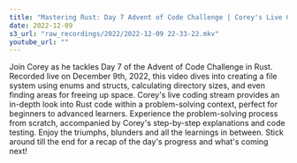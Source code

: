 ```yaml
---
title: "Mastering Rust: Day 7 Advent of Code Challenge | Corey's Live Coding Stream"
date: 2022-12-09
s3_url: "raw_recordings/2022/2022-12-09 22-33-22.mkv"
youtube_url: ""
---
```



Join Corey as he tackles Day 7 of the Advent of Code Challenge in Rust. Recorded live on December 9th, 2022, this video dives into creating a file system using enums and structs, calculating directory sizes, and even finding areas for freeing up space. Corey's live coding stream provides an in-depth look into Rust code within a problem-solving context, perfect for beginners to advanced learners. Experience the problem-solving process from scratch, accompanied by Corey's step-by-step explanations and code testing. Enjoy the triumphs, blunders and all the learnings in between. Stick around till the end for a recap of the day's progress and what's coming next!
